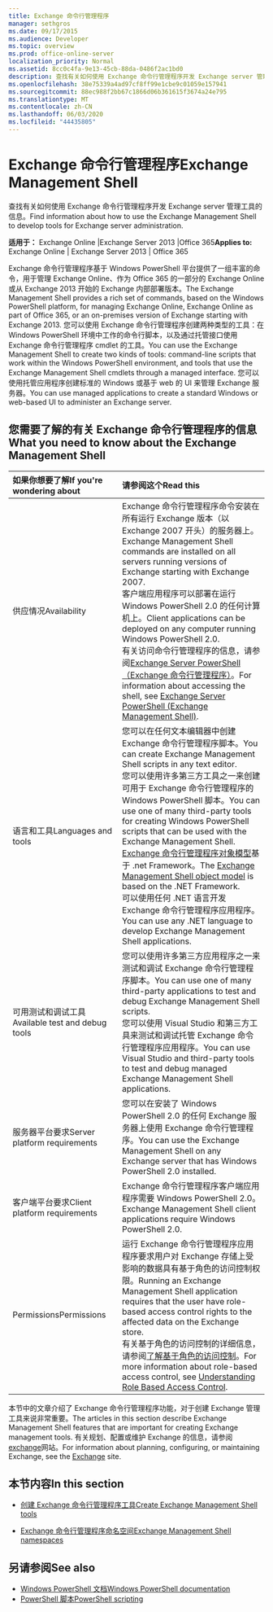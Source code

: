 ```yaml
---
title: Exchange 命令行管理程序
manager: sethgros
ms.date: 09/17/2015
ms.audience: Developer
ms.topic: overview
ms.prod: office-online-server
localization_priority: Normal
ms.assetid: 8cc0c4fa-9e13-45cb-88da-0486f2ac1bd0
description: 查找有关如何使用 Exchange 命令行管理程序开发 Exchange server 管理工具的信息。
ms.openlocfilehash: 38e75339a4ad97cf8ff99e1cbe9c01059e157941
ms.sourcegitcommit: 88ec988f2bb67c1866d06b361615f3674a24e795
ms.translationtype: MT
ms.contentlocale: zh-CN
ms.lasthandoff: 06/03/2020
ms.locfileid: "44435805"
---
```

# <a name="exchange-management-shell"></a><span data-ttu-id="66cfa-103">Exchange 命令行管理程序</span><span class="sxs-lookup"><span data-stu-id="66cfa-103">Exchange Management Shell</span></span>

<span data-ttu-id="66cfa-104">查找有关如何使用 Exchange 命令行管理程序开发 Exchange server 管理工具的信息。</span><span class="sxs-lookup"><span data-stu-id="66cfa-104">Find information about how to use the Exchange Management Shell to develop tools for Exchange server administration.</span></span>
  
<span data-ttu-id="66cfa-105">**适用于：** Exchange Online |Exchange Server 2013 |Office 365</span><span class="sxs-lookup"><span data-stu-id="66cfa-105">**Applies to:** Exchange Online | Exchange Server 2013 | Office 365</span></span>
  
<span data-ttu-id="66cfa-106">Exchange 命令行管理程序基于 Windows PowerShell 平台提供了一组丰富的命令，用于管理 Exchange Online、作为 Office 365 的一部分的 Exchange Online 或从 Exchange 2013 开始的 Exchange 内部部署版本。</span><span class="sxs-lookup"><span data-stu-id="66cfa-106">The Exchange Management Shell provides a rich set of commands, based on the Windows PowerShell platform, for managing Exchange Online, Exchange Online as part of Office 365, or an on-premises version of Exchange starting with Exchange 2013.</span></span> <span data-ttu-id="66cfa-107">您可以使用 Exchange 命令行管理程序创建两种类型的工具：在 Windows PowerShell 环境中工作的命令行脚本，以及通过托管接口使用 Exchange 命令行管理程序 cmdlet 的工具。</span><span class="sxs-lookup"><span data-stu-id="66cfa-107">You can use the Exchange Management Shell to create two kinds of tools: command-line scripts that work within the Windows PowerShell environment, and tools that use the Exchange Management Shell cmdlets through a managed interface.</span></span> <span data-ttu-id="66cfa-108">您可以使用托管应用程序创建标准的 Windows 或基于 web 的 UI 来管理 Exchange 服务器。</span><span class="sxs-lookup"><span data-stu-id="66cfa-108">You can use managed applications to create a standard Windows or web-based UI to administer an Exchange server.</span></span> 
  
## <a name="what-you-need-to-know-about-the-exchange-management-shell"></a><span data-ttu-id="66cfa-109">您需要了解的有关 Exchange 命令行管理程序的信息</span><span class="sxs-lookup"><span data-stu-id="66cfa-109">What you need to know about the Exchange Management Shell</span></span>

|<span data-ttu-id="66cfa-110">如果你想要了解</span><span class="sxs-lookup"><span data-stu-id="66cfa-110">If you're wondering about</span></span>|<span data-ttu-id="66cfa-111">请参阅这个</span><span class="sxs-lookup"><span data-stu-id="66cfa-111">Read this</span></span>|
|:-----|:-----|
|<span data-ttu-id="66cfa-112">供应情况</span><span class="sxs-lookup"><span data-stu-id="66cfa-112">Availability</span></span>  <br/> |<span data-ttu-id="66cfa-113">Exchange 命令行管理程序命令安装在所有运行 Exchange 版本（以 Exchange 2007 开头）的服务器上。</span><span class="sxs-lookup"><span data-stu-id="66cfa-113">Exchange Management Shell commands are installed on all servers running versions of Exchange starting with Exchange 2007.</span></span><br/><span data-ttu-id="66cfa-114">客户端应用程序可以部署在运行 Windows PowerShell 2.0 的任何计算机上。</span><span class="sxs-lookup"><span data-stu-id="66cfa-114">Client applications can be deployed on any computer running Windows PowerShell 2.0.</span></span><br/> <span data-ttu-id="66cfa-115">有关访问命令行管理程序的信息，请参阅[Exchange Server PowerShell （Exchange 命令行管理程序）](https://docs.microsoft.com/powershell/exchange/exchange-server/exchange-management-shell?view=exchange-ps)。</span><span class="sxs-lookup"><span data-stu-id="66cfa-115">For information about accessing the shell, see [Exchange Server PowerShell (Exchange Management Shell)](https://docs.microsoft.com/powershell/exchange/exchange-server/exchange-management-shell?view=exchange-ps).</span></span>  <br/> |
|<span data-ttu-id="66cfa-116">语言和工具</span><span class="sxs-lookup"><span data-stu-id="66cfa-116">Languages and tools</span></span>  <br/> |<span data-ttu-id="66cfa-117">您可以在任何文本编辑器中创建 Exchange 命令行管理程序脚本。</span><span class="sxs-lookup"><span data-stu-id="66cfa-117">You can create Exchange Management Shell scripts in any text editor.</span></span><br/><span data-ttu-id="66cfa-118">您可以使用许多第三方工具之一来创建可用于 Exchange 命令行管理程序的 Windows PowerShell 脚本。</span><span class="sxs-lookup"><span data-stu-id="66cfa-118">You can use one of many third-party tools for creating Windows PowerShell scripts that can be used with the Exchange Management Shell.</span></span>  <br/> <span data-ttu-id="66cfa-119">[Exchange 命令行管理程序对象模型](exchange-management-shell-namespaces.md)基于 .net Framework。</span><span class="sxs-lookup"><span data-stu-id="66cfa-119">The [Exchange Management Shell object model](exchange-management-shell-namespaces.md) is based on the .NET Framework.</span></span><br/><span data-ttu-id="66cfa-120">可以使用任何 .NET 语言开发 Exchange 命令行管理程序应用程序。</span><span class="sxs-lookup"><span data-stu-id="66cfa-120">You can use any .NET language to develop Exchange Management Shell applications.</span></span>  <br/> |
|<span data-ttu-id="66cfa-121">可用测试和调试工具</span><span class="sxs-lookup"><span data-stu-id="66cfa-121">Available test and debug tools</span></span>  <br/> |<span data-ttu-id="66cfa-122">您可以使用许多第三方应用程序之一来测试和调试 Exchange 命令行管理程序脚本。</span><span class="sxs-lookup"><span data-stu-id="66cfa-122">You can use one of many third-party applications to test and debug Exchange Management Shell scripts.</span></span>  <br/> <span data-ttu-id="66cfa-123">您可以使用 Visual Studio 和第三方工具来测试和调试托管 Exchange 命令行管理程序应用程序。</span><span class="sxs-lookup"><span data-stu-id="66cfa-123">You can use Visual Studio and third-party tools to test and debug managed Exchange Management Shell applications.</span></span>  <br/> |
|<span data-ttu-id="66cfa-124">服务器平台要求</span><span class="sxs-lookup"><span data-stu-id="66cfa-124">Server platform requirements</span></span>  <br/> |<span data-ttu-id="66cfa-125">您可以在安装了 Windows PowerShell 2.0 的任何 Exchange 服务器上使用 Exchange 命令行管理程序。</span><span class="sxs-lookup"><span data-stu-id="66cfa-125">You can use the Exchange Management Shell on any Exchange server that has Windows PowerShell 2.0 installed.</span></span>  <br/> |
|<span data-ttu-id="66cfa-126">客户端平台要求</span><span class="sxs-lookup"><span data-stu-id="66cfa-126">Client platform requirements</span></span>  <br/> |<span data-ttu-id="66cfa-127">Exchange 命令行管理程序客户端应用程序需要 Windows PowerShell 2.0。</span><span class="sxs-lookup"><span data-stu-id="66cfa-127">Exchange Management Shell client applications require Windows PowerShell 2.0.</span></span>  <br/> |
|<span data-ttu-id="66cfa-128">Permissions</span><span class="sxs-lookup"><span data-stu-id="66cfa-128">Permissions</span></span>  <br/> |<span data-ttu-id="66cfa-129">运行 Exchange 命令行管理程序应用程序要求用户对 Exchange 存储上受影响的数据具有基于角色的访问控制权限。</span><span class="sxs-lookup"><span data-stu-id="66cfa-129">Running an Exchange Management Shell application requires that the user have role-based access control rights to the affected data on the Exchange store.</span></span><br/><span data-ttu-id="66cfa-130">有关基于角色的访问控制的详细信息，请参阅[了解基于角色的访问控制](https://technet.microsoft.com/library/dd298183.aspx)。</span><span class="sxs-lookup"><span data-stu-id="66cfa-130">For more information about role-based access control, see [Understanding Role Based Access Control](https://technet.microsoft.com/library/dd298183.aspx).</span></span>  <br/> |
   
<span data-ttu-id="66cfa-131">本节中的文章介绍了 Exchange 命令行管理程序功能，对于创建 Exchange 管理工具来说非常重要。</span><span class="sxs-lookup"><span data-stu-id="66cfa-131">The articles in this section describe Exchange Management Shell features that are important for creating Exchange management tools.</span></span> <span data-ttu-id="66cfa-132">有关规划、配置或维护 Exchange 的信息，请参阅[exchange](https://docs.microsoft.com/exchange/)网站。</span><span class="sxs-lookup"><span data-stu-id="66cfa-132">For information about planning, configuring, or maintaining Exchange, see the [Exchange](https://docs.microsoft.com/exchange/) site.</span></span>
  
## <a name="in-this-section"></a><span data-ttu-id="66cfa-133">本节内容</span><span class="sxs-lookup"><span data-stu-id="66cfa-133">In this section</span></span>

- [<span data-ttu-id="66cfa-134">创建 Exchange 命令行管理程序工具</span><span class="sxs-lookup"><span data-stu-id="66cfa-134">Create Exchange Management Shell tools</span></span>](create-exchange-management-shell-tools.md)
    
- [<span data-ttu-id="66cfa-135">Exchange 命令行管理程序命名空间</span><span class="sxs-lookup"><span data-stu-id="66cfa-135">Exchange Management Shell namespaces</span></span>](exchange-management-shell-namespaces.md)
    
## <a name="see-also"></a><span data-ttu-id="66cfa-136">另请参阅</span><span class="sxs-lookup"><span data-stu-id="66cfa-136">See also</span></span>
  
- [<span data-ttu-id="66cfa-137">Windows PowerShell 文档</span><span class="sxs-lookup"><span data-stu-id="66cfa-137">Windows PowerShell documentation</span></span>](https://docs.microsoft.com/powershell/scripting/getting-started/getting-started-with-windows-powershell?view=powershell-6)
- [<span data-ttu-id="66cfa-138">PowerShell 脚本</span><span class="sxs-lookup"><span data-stu-id="66cfa-138">PowerShell scripting</span></span>](https://docs.microsoft.com/powershell/scripting/powershell-scripting?view=powershell-6)
    

